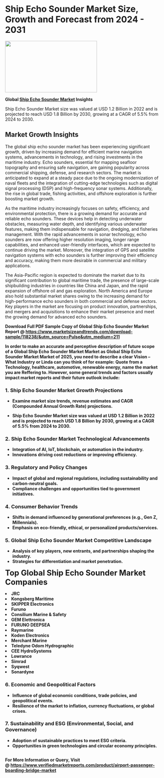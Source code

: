 <H1>Ship Echo Sounder Market Size, Growth and Forecast from 2024 - 2031</H1><img class="aligncenter size-medium wp-image-584254" src="https://thirdeyenews.in/wp-content/uploads/2024/09/Global-Market-Research-300x168.jpeg" alt="" width="300" height="168" /><p><strong>Global&nbsp;<a href="https://www.marketsizeandtrends.com/download-sample/118238/&amp;utm_source=Pulse&amp;utm_medium=211">Ship Echo Sounder Market</a> Insights</strong></p><p>Ship Echo Sounder Market size was valued at USD 1.2 Billion in 2022 and is projected to reach USD 1.8 Billion by 2030, growing at a CAGR of 5.5% from 2024 to 2030.</p><p><h2>Market Growth Insights</h2> <p>The global ship echo sounder market has been experiencing significant growth, driven by increasing demand for efficient marine navigation systems, advancements in technology, and rising investments in the maritime industry. Echo sounders, essential for mapping seafloor topography and ensuring safe navigation, are gaining popularity across commercial shipping, defense, and research sectors. The market is anticipated to expand at a steady pace due to the ongoing modernization of naval fleets and the integration of cutting-edge technologies such as digital signal processing (DSP) and high-frequency sonar systems. Additionally, the rise in global trade, fishing activities, and offshore exploration is further boosting market growth.</p> <p><strong></strong></p> <p>As the maritime industry increasingly focuses on safety, efficiency, and environmental protection, there is a growing demand for accurate and reliable echo sounders. These devices help in detecting underwater obstacles, measuring water depth, and identifying various underwater features, making them indispensable for navigation, dredging, and fisheries management. With the rapid advancements in sonar technology, echo sounders are now offering higher resolution imaging, longer range capabilities, and enhanced user-friendly interfaces, which are expected to continue driving the market. Moreover, the integration of GPS and satellite navigation systems with echo sounders is further improving their efficiency and accuracy, making them more desirable in commercial and military applications.</p> <p>The Asia-Pacific region is expected to dominate the market due to its significant contribution to global maritime trade, the presence of large-scale shipbuilding industries in countries like China and Japan, and the rapid expansion of offshore oil and gas exploration. North America and Europe also hold substantial market shares owing to the increasing demand for high-performance echo sounders in both commercial and defense sectors. Key players in the market are focusing on product innovation, partnerships, and mergers and acquisitions to enhance their market presence and meet the growing demand for advanced echo sounders.</p> <p><strong></p><p><span class=""><strong>Download Full PDF Sample Copy of Global Ship Echo Sounder Market Report</strong> @ <a href="https://www.marketsizeandtrends.com/download-sample/118238/&amp;utm_source=Pulse&amp;utm_medium=211" target="_blank">https://www.marketsizeandtrends.com/download-sample/118238/&amp;utm_source=Pulse&amp;utm_medium=211</a></span></p><p>In order to make an accurate and perceptive description of future scope of a Global&nbsp;Ship Echo Sounder Market Market as Global&nbsp;Ship Echo Sounder Market Market of 2025, you need to describe a clear Vision &ndash; What Industry or Linda can you think of for example: Quote from a Technology, healthcare, automotive, renewable energy, name the market you are Reffering to. However, some general trends and factors usually impact market reports and their future outlook include:</p><h3>1.&nbsp;<strong>Ship Echo Sounder Market Growth Projections</strong></h3><ul><li>Examine market size trends, revenue estimates and CAGR (Compounded Annual Growth Rate) projections.</li><li><p>Ship Echo Sounder Market size was valued at USD 1.2 Billion in 2022 and is projected to reach USD 1.8 Billion by 2030, growing at a CAGR of 5.5% from 2024 to 2030.</p></li></ul><h3>2.&nbsp;<strong>Ship Echo Sounder Market Technological Advancements</strong></h3><ul><li>Integration of AI, IoT, blockchain, or automation in the industry.</li><li>Innovations driving cost reductions or improving efficiency.</li></ul><h3>3.&nbsp;<strong>Regulatory and Policy Changes</strong></h3><ul><li>Impact of global and regional regulations, including sustainability and carbon-neutral goals.</li><li>Compliance challenges and opportunities tied to government initiatives.</li></ul><h3>4.&nbsp;<strong>Consumer Behavior Trends</strong></h3><ul><li>Shifts in demand influenced by generational preferences (e.g., Gen Z, Millennials).</li><li>Emphasis on eco-friendly, ethical, or personalized products/services.</li></ul><h3>5.&nbsp;<strong>Global Ship Echo Sounder Market Competitive Landscape</strong></h3><ul><li>Analysis of key players, new entrants, and partnerships shaping the industry.</li><li>Strategies for differentiation and market penetration.</li></ul><p data-pm-slice="1 1 []"><span style="color: inherit; font-family: inherit; font-size: 25px;">Top Global Ship Echo Sounder Market Companies</span></p><div class="" data-test-id=""><p><li>JRC</li><li> Kongsberg Maritime</li><li> SKIPPER Electronics</li><li> Furuno</li><li> Consilium Marine & Safety</li><li> GEM Elettronica</li><li> FURUNO DEEPSEA</li><li> Raymarine</li><li> Koden Electronics</li><li> Merchant Marine</li><li> Teledyne Odom Hydrographic</li><li> CEE HydroSystems</li><li> Lowrance</li><li> Simrad</li><li> Syqwest</li><li> Sonardyne</li></p></div><h3>6.&nbsp;<strong>Economic and Geopolitical Factors</strong></h3><ul><li>Influence of global economic conditions, trade policies, and geopolitical events.</li><li>Resilience of the market to inflation, currency fluctuations, or global crises.</li></ul><h3>7.&nbsp;<strong>Sustainability and ESG (Environmental, Social, and Governance)</strong></h3><ul><li>Adoption of sustainable practices to meet ESG criteria.</li><li>Opportunities in green technologies and circular economy principles.</li></ul><h2><strong style="font-size: 14px;">For More Information or Query, Visit @&nbsp;</strong><a style="background-color: #ffffff; font-size: 14px;" href="https://www.marketsizeandtrends.com/report/ship-echo-sounder-market/" target="_blank">https://www.verifiedmarketreports.com/product/airport-passenger-boarding-bridge-market</a></h2>
